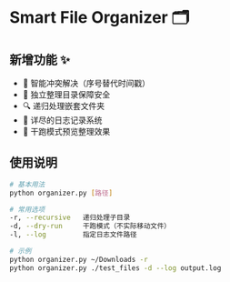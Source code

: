 # Smart File Organizer 🗂️

## 新增功能 ✨
- 🎯 智能冲突解决（序号替代时间戳）
- 📁 独立整理目录保障安全
- 🔍 递归处理嵌套文件夹
- 📝 详尽的日志记录系统
- 🚦 干跑模式预览整理效果

## 使用说明
```bash
# 基本用法
python organizer.py [路径]

# 常用选项
-r, --recursive   递归处理子目录
-d, --dry-run     干跑模式（不实际移动文件）
-l, --log         指定日志文件路径

# 示例
python organizer.py ~/Downloads -r
python organizer.py ./test_files -d --log output.log
